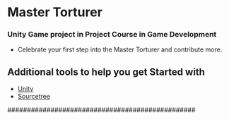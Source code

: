 # Master Torturer
### Unity Game project in Project Course in Game Development


- Celebrate your first step into the Master Torturer and contribute more.

## Additional tools to help you get Started with

* [Unity](https://unity.com/)
* [Sourcetree](https://www.sourcetreeapp.com/)

################################################
